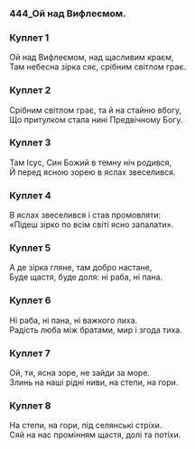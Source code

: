 ### 444_Ой над Вифлеємом.
### Куплет 1
Ой над Вифлеємом, над щасливим краєм, <br/>Там небесна зірка сяє, срібним світлом грає.
### Куплет 2
Срібним світлом грає, та й на стайню вбогу, <br/>Що притулком стала нині Предвічному Богу.
### Куплет 3
Там Ісус, Син Божий в темну ніч родився,<br/> Й перед ясною зорею в яслах звеселився.
### Куплет 4
В яслах звеселився і став промовляти: <br/>«Підеш зірко по всім світі ясно запалати».
### Куплет 5
А де зірка гляне, там добро настане, <br/>Буде щастя, буде доля: ні раба, ні пана.
### Куплет 6
Ні раба, ні пана, ні важкого лиха. <br/>Радість люба між братами, мир і згода тиха.
### Куплет 7
Ой, ти, ясна зоре, не зайди за море. <br/>Злинь на наші рідні ниви, на степи, на гори.
### Куплет 8
На степи, на гори, під селянські стріхи. <br/>Сяй на нас промінням щастя, долі та потіхи.
